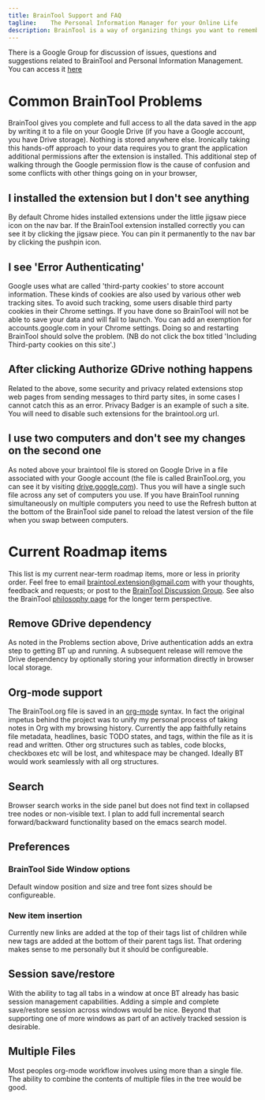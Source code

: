 ```yaml
---
title: BrainTool Support and FAQ
tagline:    The Personal Information Manager for your Online Life
description: BrainTool is a way of organizing things you want to remember and get back to, using notes and nested tags. Its also a better way to control your browser.
---
```


There is a Google Group for discussion of issues, questions and suggestions related to BrainTool and Personal Information Management. You can access it [here](https://groups.google.com/u/2/g/braintool-discussion)

# Common BrainTool Problems
BrainTool gives you complete and full access to all the data saved in the app by writing it to a file on your Google Drive (if you have a Google account, you have Drive storage). Nothing is stored anywhere else. Ironically taking this hands-off approach to your data requires you to grant the application additional permissions after the extension is installed. This additional step of walking through the Google permission flow is the cause of confusion and some conflicts with other things going on in your browser,

## I installed the extension but I don't see anything
By default Chrome hides installed extensions under the little jigsaw piece icon on the nav bar. If the BrainTool extension installed correctly you can see it by clicking the jigsaw piece. You can pin it permanently to the nav bar by clicking the pushpin icon.

## I see 'Error Authenticating'
Google uses what are called 'third-party cookies' to store account information. These kinds of cookies are also used by various other web tracking sites. To avoid such tracking, some users disable third party cookies in their Chrome settings. If you have done so BrainTool will not be able to save your data and will fail to launch. You can add an exemption for accounts.google.com in your Chrome settings. Doing so and restarting BrainTool should solve the problem. (NB do not click the box titled 'Including Third-party cookies on this site'.)

## After clicking Authorize GDrive nothing happens
Related to the above, some security and privacy related extensions stop web pages from sending messages to third party sites, in some cases I cannot catch this as an error. Privacy Badger is an example of such a site. You will need to disable such extensions for the braintool.org url. 

## I use two computers and don't see my changes on the second one
As noted above your braintool file is stored on Google Drive in a file associated with your Google account (the file is called BrainTool.org, you can see it by visiting [drive.google.com](https://drive.google.com)). Thus you will have a single such file across any set of computers you use. If you have BrainTool running simultaneously on multiple computers you need to use the Refresh button at the bottom of the BrainTool side panel to reload the latest version of the file when you swap between computers. 


# Current Roadmap items
This list is my current near-term roadmap items, more or less in priority order. Feel free to email braintool.extension@gmail.com with your thoughts, feedback and requests; or post to the [BrainTool Discussion Group](https://groups.google.com/u/2/g/braintool-discussion). See also the BrainTool [philosophy page](https://braintool.org/overview) for the longer term perspective.

## Remove GDrive dependency
As noted in the Problems section above, Drive authentication adds an extra step to getting BT up and running. A subsequent release will remove the Drive dependency by optionally storing your information directly in browser local storage.

## Org-mode support
The BrainTool.org file is saved in an [org-mode](https://orgmode.org) syntax. In fact the original impetus behind the project was to unify my personal process of taking notes in Org with my browsing history. Currently the app faithfully retains file metadata, headlines, basic TODO states, and tags, within the file as it is read and written. Other org structures such as tables, code blocks, checkboxes etc will be lost, and whitespace may be changed. Ideally BT would work seamlessly with all org structures.

## Search
Browser search works in the side panel but does not find text in collapsed tree nodes or non-visible text. I plan to add full incremental search forward/backward functionality based on the emacs search model.

## Preferences
### BrainTool Side Window options
Default window position and size and tree font sizes should be configureable.

### New item insertion
Currently new links are added at the top of their tags list of children while new tags are added at the bottom of their parent tags list. That ordering makes sense to me personally but it should be configureable.

## Session save/restore
With the ability to tag all tabs in a window at once BT already has basic session management capabilities. Adding a simple and complete save/restore session across windows would be nice. Beyond that supporting one of more windows as part of an actively tracked session is desirable. 

## Multiple Files
Most peoples org-mode workflow involves using more than a single file. The ability to combine the contents of multiple files in the tree would be good.
